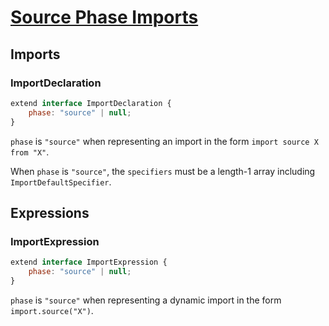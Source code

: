 # [Source Phase Imports][proposal-import-reflection]

## Imports

### ImportDeclaration

```js
extend interface ImportDeclaration {
    phase: "source" | null;
}
```

`phase` is `"source"` when representing an import in the form `import source X from "X"`.

When `phase` is `"source"`, the `specifiers` must be a length-1 array including `ImportDefaultSpecifier`.

## Expressions

### ImportExpression

```js
extend interface ImportExpression {
    phase: "source" | null;
}
```

`phase` is `"source"` when representing a dynamic import in the form `import.source("X")`.

[proposal-import-reflection]: https://github.com/tc39/proposal-import-reflection
